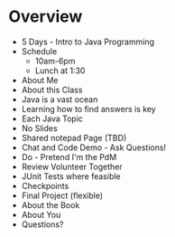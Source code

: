# Overview

* 5 Days - Intro to Java Programming
* Schedule
  * 10am-6pm
  * Lunch at 1:30
* About Me
* About this Class
 * Java is a vast ocean
 * Learning how to find answers is key
* Each Java Topic
 * No Slides
 * Shared notepad Page (TBD)
 * Chat and Code Demo - Ask Questions!
 * Do - Pretend I'm the PdM
 * Review Volunteer Together
 * JUnit Tests where feasible
* Checkpoints
* Final Project (flexible)
* About the Book
* About You
* Questions?

